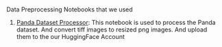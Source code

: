#


Data Preprocessing Notebooks that we used

1. [Panda Dataset Processor](panda-dataset-processor.ipynb): This notebook is used to process the Panda dataset. And convert tiff images to resized png images. And upload them to the our HuggingFace Account